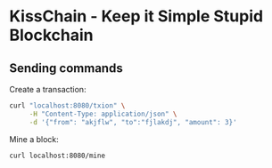 # KissChain - Keep it Simple Stupid Blockchain

## Sending commands

Create a transaction:

```sh
curl "localhost:8080/txion" \
     -H "Content-Type: application/json" \
     -d '{"from": "akjflw", "to":"fjlakdj", "amount": 3}'
```

Mine a block:

```sh
curl localhost:8080/mine
```
